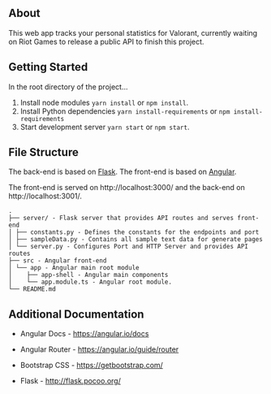 ﻿## About
This web app tracks your personal statistics for Valorant, currently waiting on Riot Games to release a public API to finish this project.
 
 ## Getting Started

In the root directory of the project...

1. Install node modules `yarn install` or `npm install`.
2. Install Python dependencies `yarn install-requirements` or `npm install-requirements`
2. Start development server `yarn start` or `npm start`.

## File Structure

The back-end is based on [Flask](https://github.com/pallets/flask).
The front-end is based on [Angular](https://angular.io).

The front-end is served on http://localhost:3000/ and the back-end on http://localhost:3001/.

```
.
├── server/ - Flask server that provides API routes and serves front-end
│ ├── constants.py - Defines the constants for the endpoints and port
│ ├── sampleData.py - Contains all sample text data for generate pages
│ └── server.py - Configures Port and HTTP Server and provides API routes
├── src - Angular front-end
│ └── app - Angular main root module
│    ├── app-shell - Angular main components
│    └── app.module.ts - Angular root module.
└── README.md
```

## Additional Documentation

- Angular Docs - https://angular.io/docs
- Angular Router - https://angular.io/guide/router

- Bootstrap CSS - https://getbootstrap.com/
- Flask - http://flask.pocoo.org/
